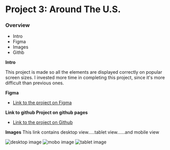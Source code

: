 # Project 3: Around The U.S.

### Overview

- Intro
- Figma
- Images
- Githb

**Intro**

This project is made so all the elements are displayed correctly on popular screen sizes. I invested more time in completing this project, since it's more difficult than previous ones.

**Figma**

- [Link to the project on Figma](https://www.figma.com/file/ii4xxsJ0ghevUOcssTlHZv/Sprint-3%3A-Around-the-US?node-id=0%3A1)

**Link to github Project on github pages**

- [Link to the project on Github](https://saumyanaya.github.io/se_project_aroundtheus/index.html)

**Images**
This link contains desktop view.....tablet view......and mobile view

![desktop image](./images/demo/desktop_image.png)
![mobo image](./images/demo/mobo_image.png)
![tablet image](./images/demo/tablet_image.png)
